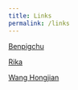 ```yaml
---
title: Links
permalink: /links
---
```

[Benpigchu](https://benpigchu.com/)

[Rika](https://rika.tech/)

[Wang Hongjian](https://wanghongjian.wordpress.com/)
